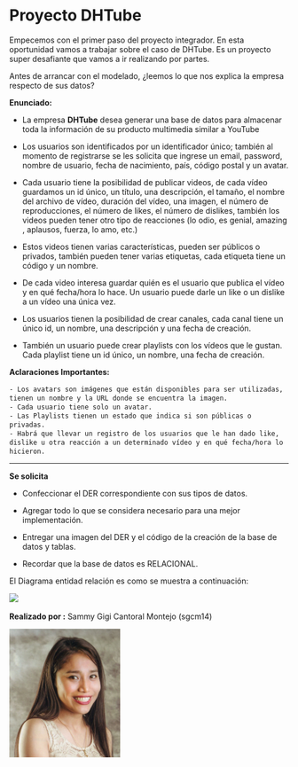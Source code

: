 # Proyecto DHTube

Empecemos con el primer paso del proyecto integrador. En esta oportunidad vamos a trabajar sobre el caso de DHTube.
Es un proyecto super desafiante que vamos a ir realizando por partes.

Antes de arrancar con el modelado, ¿leemos lo que nos explica la empresa respecto de sus datos?

**Enunciado:**
- La empresa **DHTube** desea generar una base de datos para almacenar toda la información de su producto multimedia similar a YouTube

- Los usuarios son identificados por un identificador único; también al momento de registrarse se les solicita que ingrese un email, password, nombre de usuario, fecha de nacimiento, país, código postal y un avatar.

- Cada usuario tiene la posibilidad de publicar videos, de cada vídeo guardamos un id único, un título, una descripción, el tamaño, el nombre del archivo de vídeo, duración del vídeo, una imagen, el número de reproducciones, el número de likes, el número de dislikes, también los videos pueden tener otro tipo de reacciones (lo odio, es genial, amazing , aplausos, fuerza, lo amo, etc.)

- Estos videos tienen varias características, pueden ser públicos o privados, también pueden tener varias etiquetas, cada etiqueta tiene un código y un nombre.

- De cada video interesa guardar quién es el usuario que publica el vídeo y en qué fecha/hora lo hace. Un usuario puede darle un like o un dislike a un vídeo una única vez.

- Los usuarios tienen la posibilidad de crear canales, cada canal tiene un único id, un nombre, una descripción y una fecha de creación.

- También un usuario puede crear playlists con los vídeos que le gustan. Cada playlist tiene un id único, un nombre, una fecha de creación.

**Aclaraciones Importantes:**

    - Los avatars son imágenes que están disponibles para ser utilizadas, tienen un nombre y la URL donde se encuentra la imagen.
    - Cada usuario tiene solo un avatar.
    - Las Playlists tienen un estado que indica si son públicas o privadas.
    - Habrá que llevar un registro de los usuarios que le han dado like, dislike u otra reacción a un determinado vídeo y en qué fecha/hora lo hicieron.

-------------------------------------------
**Se solicita**
- Confeccionar el DER correspondiente con sus tipos de datos.

- Agregar todo lo que se considera necesario para una mejor implementación.
- Entregar una imagen del DER y el código de la creación de la base de datos y tablas.

- Recordar que la base de datos es RELACIONAL.

El Diagrama entidad relación es como se muestra a continuación:

![](https://raw.githubusercontent.com/sgcm14/proyectos-sql/main/dhTube/dhTube.png)

**Realizado por :** Sammy Gigi Cantoral Montejo (sgcm14)

<img src ="https://raw.githubusercontent.com/sgcm14/sgcm14/main/sammy.jpg" width="200">